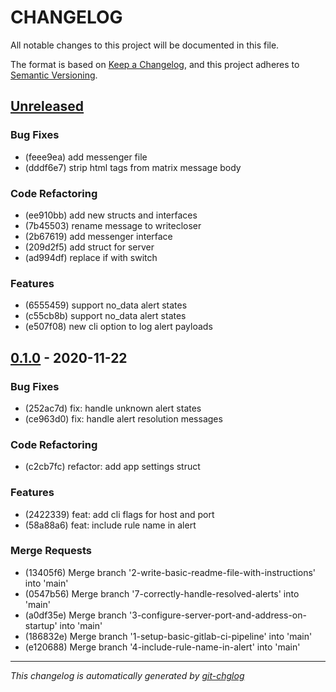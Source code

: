 # CHANGELOG

All notable changes to this project will be documented in this file.

The format is based on [Keep a Changelog](https://keepachangelog.com/en/1.0.0/),
and this project adheres to [Semantic Versioning](https://semver.org/spec/v2.0.0.html).

## [Unreleased]

### Bug Fixes
- (feee9ea) add messenger file
- (dddf6e7) strip html tags from matrix message body

### Code Refactoring
- (ee910bb) add new structs and interfaces
- (7b45503) rename message to writecloser
- (2b67619) add messenger interface
- (209d2f5) add struct for server
- (ad994df) replace if with switch

### Features
- (6555459) support no_data alert states
- (c55cb8b) support no_data alert states
- (e507f08) new cli option to log alert payloads


## [0.1.0] - 2020-11-22
### Bug Fixes
- (252ac7d) fix: handle unknown alert states
- (ce963d0) fix: handle alert resolution messages

### Code Refactoring
- (c2cb7fc) refactor: add app settings struct

### Features
- (2422339) feat: add cli flags for host and port
- (58a88a6) feat: include rule name in alert

### Merge Requests
- (13405f6) Merge branch '2-write-basic-readme-file-with-instructions' into 'main'
- (0547b56) Merge branch '7-correctly-handle-resolved-alerts' into 'main'
- (a0df35e) Merge branch '3-configure-server-port-and-address-on-startup' into 'main'
- (186832e) Merge branch '1-setup-basic-gitlab-ci-pipeline' into 'main'
- (e120688) Merge branch '4-include-rule-name-in-alert' into 'main'


[Unreleased]: https://gitlab.com/hectorjsmith/grafana-matrix-forwarder/compare/0.1.0...HEAD
[0.1.0]: https://gitlab.com/hectorjsmith/grafana-matrix-forwarder/compare/0.0.0...0.1.0


---

*This changelog is automatically generated by [git-chglog](https://github.com/git-chglog/git-chglog)*
